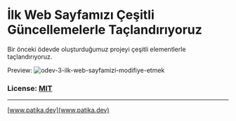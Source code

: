 # İlk Web Sayfamızı Çeşitli Güncellemelerle Taçlandırıyoruz
Bir önceki ödevde oluşturduğumuz projeyi çeşitli elementlerle taçlandırıyoruz.

Preview: ![odev-3-ilk-web-sayfamizi-modifiye-etmek](https://github.com/cantuncr/front-end/blob/main/Patika.dev/frontend101/frontend101-odevler-kodluyoruz-patika.dev/odev-3-ilk-web-sayfamizi-modifiye-etmek/img/screencapture-odev-3-ilk-web-sayfamizi-modifiye-etmek.png?raw=true)

### License: [MIT](https://choosealicense.com/licenses/mit/)
---
[www.patika.dev](www.patika.dev)